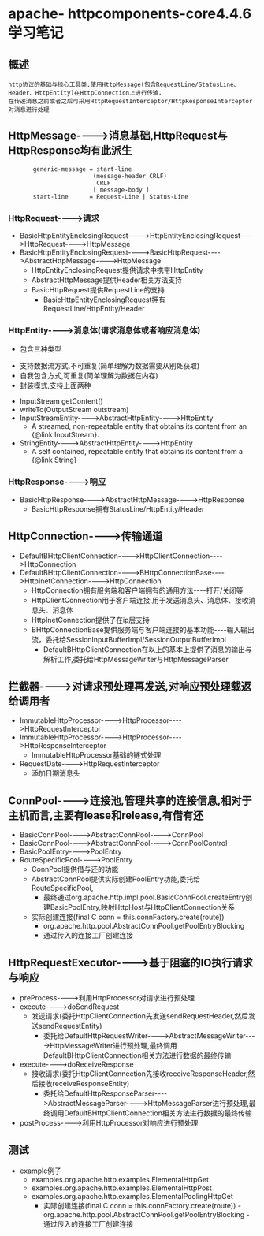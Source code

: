 # apache- httpcomponents-core4.4.6 学习笔记
## 概述
````
http协议的基础与核心工具类,使用HttpMessage(包含RequestLine/StatusLine、Header、HttpEntity)在HttpConnection上进行传输，
在传递消息之前或者之后可采用HttpRequestInterceptor/HttpResponseInterceptor对消息进行处理
````
## HttpMessage---->消息基础,HttpRequest与HttpResponse均有此派生
````
       generic-message = start-line
                        (message-header CRLF)
                         CRLF
                        [ message-body ]
       start-line      = Request-Line | Status-Line
````
### HttpRequest---->请求
- BasicHttpEntityEnclosingRequest---->HttpEntityEnclosingRequest---->HttpRequest---->HttpMessage
- BasicHttpEntityEnclosingRequest---->BasicHttpRequest---->AbstractHttpMessage---->HttpMessage
  - HttpEntityEnclosingRequest提供请求中携带HttpEntity
  - AbstractHttpMessage提供Header相关方法支持
  - BasicHttpRequest提供RequestLine的支持
    - BasicHttpEntityEnclosingRequest拥有RequestLine/HttpEntity/Header
### HttpEntity---->消息体(请求消息体或者响应消息体)
- 包含三种类型
 * 支持数据流方式,不可重复(简单理解为数据需要从别处获取)
 * 自我包含方式,可重复(简单理解为数据在内存)
 * 封装模式,支持上面两种
- InputStream getContent()
- writeTo(OutputStream outstream)
- InputStreamEntity---->AbstractHttpEntity---->HttpEntity
  - A streamed, non-repeatable entity that obtains its content from an {@link InputStream}.
- StringEntity---->AbstractHttpEntity---->HttpEntity
  - A self contained, repeatable entity that obtains its content from a {@link String}
### HttpResponse---->响应
- BasicHttpResponse---->AbstractHttpMessage---->HttpResponse
  - BasicHttpResponse拥有StatusLine/HttpEntity/Header
## HttpConnection---->传输通道
- DefaultBHttpClientConnection---->HttpClientConnection---->HttpConnection
- DefaultBHttpClientConnection---->BHttpConnectionBase---->HttpInetConnection---->HttpConnection
  - HttpConnection拥有服务端和客户端拥有的通用方法----打开/关闭等
  - HttpClientConnection用于客户端连接,用于发送消息头、消息体、接收消息头、消息体
  - HttpInetConnection提供了在ip层支持
  - BHttpConnectionBase提供服务端与客户端连接的基本功能----输入输出流，委托给SessionInputBufferImpl/SessionOutputBufferImpl
    - DefaultBHttpClientConnection在以上的基本上提供了消息的输出与解析工作,委托给HttpMessageWriter与HttpMessageParser
## 拦截器---->对请求预处理再发送,对响应预处理载返给调用者
- ImmutableHttpProcessor---->HttpProcessor---->HttpRequestInterceptor
- ImmutableHttpProcessor---->HttpProcessor---->HttpResponseInterceptor
  - ImmutableHttpProcessor基础的链式处理
- RequestDate---->HttpRequestInterceptor
  - 添加日期消息头
## ConnPool---->连接池,管理共享的连接信息,相对于主机而言,主要有lease和release,有借有还
- BasicConnPool---->AbstractConnPool---->ConnPool
- BasicConnPool---->AbstractConnPool---->ConnPoolControl
- BasicPoolEntry---->PoolEntry
- RouteSpecificPool---->PoolEntry
  - ConnPool提供借与还的功能
  - AbstractConnPool提供实际创建PoolEntry功能,委托给RouteSpecificPool,
    - 最终通过org.apache.http.impl.pool.BasicConnPool.createEntry创建BasicPoolEntry,映射HttpHost与HttpClientConnection关系
  - 实际创建连接(final C conn = this.connFactory.create(route))
    - org.apache.http.pool.AbstractConnPool.getPoolEntryBlocking
    - 通过传入的连接工厂创建连接
## HttpRequestExecutor---->基于阻塞的IO执行请求与响应
- preProcess---->利用HttpProcessor对请求进行预处理
- execute---->doSendRequest
  - 发送请求(委托HttpClientConnection先发送sendRequestHeader,然后发送sendRequestEntity)
    - 委托给DefaultHttpRequestWriter---->AbstractMessageWriter---->HttpMessageWriter进行预处理,最终调用DefaultBHttpClientConnection相关方法进行数据的最终传输
- execute---->doReceiveResponse
  - 接收请求(委托HttpClientConnection先接收receiveResponseHeader,然后接收receiveResponseEntity)
    - 委托给DefaultHttpResponseParser---->AbstractMessageParser---->HttpMessageParser进行预处理,最终调用DefaultBHttpClientConnection相关方法进行数据的最终传输
- postProcess---->利用HttpProcessor对响应进行预处理
## 测试
- example例子
  - examples.org.apache.http.examples.ElementalHttpGet
  - examples.org.apache.http.examples.ElementalHttpPost
  - examples.org.apache.http.examples.ElementalPoolingHttpGet
    - 实际创建连接(final C conn = this.connFactory.create(route))
          - org.apache.http.pool.AbstractConnPool.getPoolEntryBlocking
          - 通过传入的连接工厂创建连接